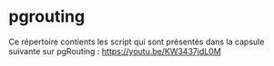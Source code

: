 # pgrouting

Ce répertoire contients les script qui sont présentés dans la capsule suivante sur pgRouting : https://youtu.be/KW3437jdL0M
